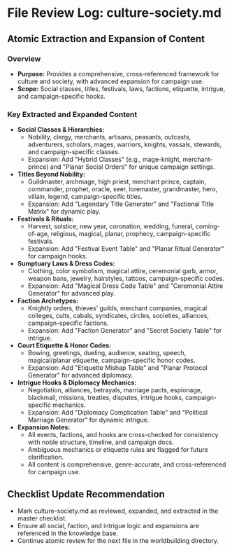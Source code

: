 # File Review Log: culture-society.md

## Atomic Extraction and Expansion of Content

### Overview
- **Purpose:** Provides a comprehensive, cross-referenced framework for culture and society, with advanced expansion for campaign use.
- **Scope:** Social classes, titles, festivals, laws, factions, etiquette, intrigue, and campaign-specific hooks.

### Key Extracted and Expanded Content
- **Social Classes & Hierarchies:**
  - Nobility, clergy, merchants, artisans, peasants, outcasts, adventurers, scholars, mages, warriors, knights, vassals, stewards, and campaign-specific classes.
  - Expansion: Add "Hybrid Classes" (e.g., mage-knight, merchant-prince) and "Planar Social Orders" for unique campaign settings.
- **Titles Beyond Nobility:**
  - Guildmaster, archmage, high priest, merchant prince, captain, commander, prophet, oracle, seer, loremaster, grandmaster, hero, villain, legend, campaign-specific titles.
  - Expansion: Add "Legendary Title Generator" and "Factional Title Matrix" for dynamic play.
- **Festivals & Rituals:**
  - Harvest, solstice, new year, coronation, wedding, funeral, coming-of-age, religious, magical, planar, prophecy, campaign-specific festivals.
  - Expansion: Add "Festival Event Table" and "Planar Ritual Generator" for campaign hooks.
- **Sumptuary Laws & Dress Codes:**
  - Clothing, color symbolism, magical attire, ceremonial garb, armor, weapon bans, jewelry, hairstyles, tattoos, campaign-specific codes.
  - Expansion: Add "Magical Dress Code Table" and "Ceremonial Attire Generator" for advanced play.
- **Faction Archetypes:**
  - Knightly orders, thieves’ guilds, merchant companies, magical colleges, cults, cabals, syndicates, circles, societies, alliances, campaign-specific factions.
  - Expansion: Add "Faction Generator" and "Secret Society Table" for intrigue.
- **Court Etiquette & Honor Codes:**
  - Bowing, greetings, dueling, audience, seating, speech, magical/planar etiquette, campaign-specific honor codes.
  - Expansion: Add "Etiquette Mishap Table" and "Planar Protocol Generator" for advanced diplomacy.
- **Intrigue Hooks & Diplomacy Mechanics:**
  - Negotiation, alliances, betrayals, marriage pacts, espionage, blackmail, missions, treaties, disputes, intrigue hooks, campaign-specific mechanics.
  - Expansion: Add "Diplomacy Complication Table" and "Political Marriage Generator" for dynamic intrigue.
- **Expansion Notes:**
  - All events, factions, and hooks are cross-checked for consistency with noble structure, timeline, and campaign docs.
  - Ambiguous mechanics or etiquette rules are flagged for future clarification.
  - All content is comprehensive, genre-accurate, and cross-referenced for campaign use.

## Checklist Update Recommendation
- Mark culture-society.md as reviewed, expanded, and extracted in the master checklist.
- Ensure all social, faction, and intrigue logic and expansions are referenced in the knowledge base.
- Continue atomic review for the next file in the worldbuilding directory.
